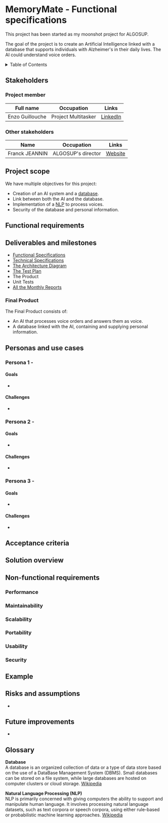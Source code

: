 # MemoryMate - Functional specifications

This project has been started as my moonshot project for ALGOSUP.

The goal of the project is to create an Artificial Intelligence linked with a database that supports individuals with Alzheimer's in their daily lives. The AI could understand voice orders.

<details>
<summary>Table of Contents</summary>

- [MemoryMate - Functional specifications](#memorymate---functional-specifications)
  - [Stakeholders](#stakeholders)
    - [Project member](#project-member)
    - [Other stakeholders](#other-stakeholders)
  - [Project scope](#project-scope)
  - [Functional requirements](#functional-requirements)
  - [Deliverables and milestones](#deliverables-and-milestones)
    - [Final Product](#final-product)
  - [Personas and use cases](#personas-and-use-cases)
    - [Persona 1 -](#persona-1--)
      - [Goals](#goals)
      - [Challenges](#challenges)
    - [Persona 2 -](#persona-2--)
      - [Goals](#goals-1)
      - [Challenges](#challenges-1)
    - [Persona 3 -](#persona-3--)
      - [Goals](#goals-2)
      - [Challenges](#challenges-2)
  - [Acceptance criteria](#acceptance-criteria)
  - [Solution overview](#solution-overview)
  - [Non-functional requirements](#non-functional-requirements)
    - [Performance](#performance)
    - [Maintainability](#maintainability)
    - [Scalability](#scalability)
    - [Portability](#portability)
    - [Usability](#usability)
    - [Security](#security)
  - [Example](#example)
  - [Risks and assumptions](#risks-and-assumptions)
  - [Future improvements](#future-improvements)
  - [Glossary](#glossary)
</summary></details>

## Stakeholders

### Project member

| Full name       | Occupation               | Links                                                             |
| --------------- | ------------------------ | ----------------------------------------------------------------- |
| Enzo Guillouche | Project Multitasker     | [LinkedIn](https://www.linkedin.com/in/enzo-g-b62114293/) |

### Other stakeholders

| Name           | Occupation                  | Links                          |
| -------------- | --------------------------- | ------------------------------ |
| Franck JEANNIN | ALGOSUP's director | [Website](https://algosup.com) |

## Project scope

We have multiple objectives for this project:

- Creation of an AI system and a [database](#glossary).
- Link between both the AI and the database.
- Implementation of a [NLP](#glossary) to process voices.
- Security of the database and personal information.

## Functional requirements

<!-- TO-DO -->

## Deliverables and milestones

- [Functional Specifications](../Functional/functionalSpecifications.md)
- [Technical Specifications](../Technical/technicalSpecifications.md)
- [The Architecture Diagram](../Technical/architectureDiagram.png)
- [The Test Plan](../Test/testPlan.md)
- The Product
- Unit Tests
- [All the Monthly Reports](../Management/MonthlyReports/monthlyReportCumulative.md)

### Final Product

The Final Product consists of:

- An AI that processes voice orders and answers them as voice.
- A database linked with the AI, containing and supplying personal information.

## Personas and use cases

### Persona 1 - 

<!-- TO-DO -->

#### Goals
  - <!-- TO-DO -->

#### Challenges
  - <!-- TO-DO -->

### Persona 2 - 

<!-- TO-DO -->

#### Goals
  - <!-- TO-DO -->

#### Challenges
  - <!-- TO-DO -->

### Persona 3 - 

<!-- TO-DO -->

#### Goals
  - <!-- TO-DO -->

#### Challenges
  - <!-- TO-DO -->

## Acceptance criteria

<!-- TO-DO -->

## Solution overview

<!-- TO-DO -->

## Non-functional requirements

### Performance

<!-- TO-DO -->

### Maintainability

<!-- TO-DO -->

### Scalability

<!-- TO-DO -->

### Portability

<!-- TO-DO -->

### Usability

<!-- TO-DO -->

### Security

<!-- TO-DO -->

## Example

<!-- TO-DO -->

## Risks and assumptions

- <!-- TO-DO -->

## Future improvements

- <!-- TO-DO -->

## Glossary

**Database** \
A database is an organized collection of data or a type of data store based on the use of a DataBase Management System (DBMS). Small databases can be stored on a file system, while large databases are hosted on computer clusters or cloud storage.
[Wikipedia](https://en.wikipedia.org/wiki/Database)

**Natural Language Processing (NLP)** \
NLP is primarily concerned with giving computers the ability to support and manipulate human language. It involves processing natural language datasets, such as text corpora or speech corpora, using either rule-based or probabilistic machine learning approaches.
[Wikipedia](https://en.wikipedia.org/wiki/Natural_language_processing)
